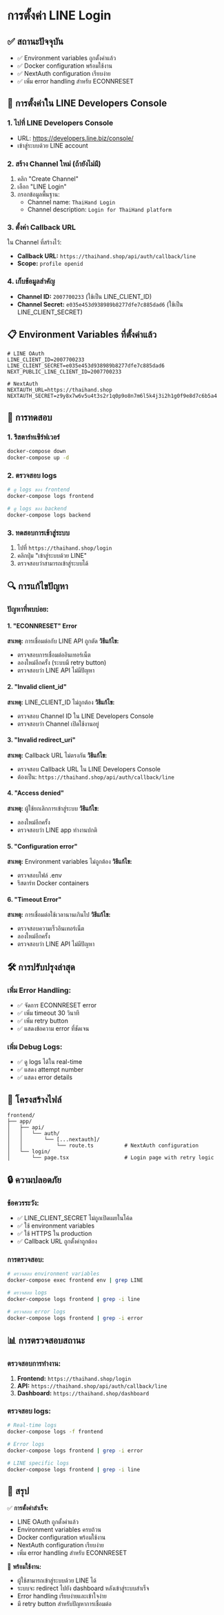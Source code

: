 # การตั้งค่า LINE Login

## ✅ สถานะปัจจุบัน
- ✅ Environment variables ถูกตั้งค่าแล้ว
- ✅ Docker configuration พร้อมใช้งาน
- ✅ NextAuth configuration เรียบง่าย
- ✅ เพิ่ม error handling สำหรับ ECONNRESET

## 🔧 การตั้งค่าใน LINE Developers Console

### 1. ไปที่ LINE Developers Console
- URL: https://developers.line.biz/console/
- เข้าสู่ระบบด้วย LINE account

### 2. สร้าง Channel ใหม่ (ถ้ายังไม่มี)
1. คลิก "Create Channel"
2. เลือก "LINE Login"
3. กรอกข้อมูลพื้นฐาน:
   - Channel name: `ThaiHand Login`
   - Channel description: `Login for ThaiHand platform`

### 3. ตั้งค่า Callback URL
ใน Channel ที่สร้างไว้:
- **Callback URL:** `https://thaihand.shop/api/auth/callback/line`
- **Scope:** `profile openid`

### 4. เก็บข้อมูลสำคัญ
- **Channel ID:** `2007700233` (ใช้เป็น LINE_CLIENT_ID)
- **Channel Secret:** `e035e453d938989b8277dfe7c885dad6` (ใช้เป็น LINE_CLIENT_SECRET)

## 📋 Environment Variables ที่ตั้งค่าแล้ว

```env
# LINE OAuth
LINE_CLIENT_ID=2007700233
LINE_CLIENT_SECRET=e035e453d938989b8277dfe7c885dad6
NEXT_PUBLIC_LINE_CLIENT_ID=2007700233

# NextAuth
NEXTAUTH_URL=https://thaihand.shop
NEXTAUTH_SECRET=z9y8x7w6v5u4t3s2r1q0p9o8n7m6l5k4j3i2h1g0f9e8d7c6b5a4
```

## 🚀 การทดสอบ

### 1. รีสตาร์ทเซิร์ฟเวอร์
```bash
docker-compose down
docker-compose up -d
```

### 2. ตรวจสอบ logs
```bash
# ดู logs ของ frontend
docker-compose logs frontend

# ดู logs ของ backend
docker-compose logs backend
```

### 3. ทดสอบการเข้าสู่ระบบ
1. ไปที่ `https://thaihand.shop/login`
2. คลิกปุ่ม "เข้าสู่ระบบด้วย LINE"
3. ตรวจสอบว่าสามารถเข้าสู่ระบบได้

## 🔍 การแก้ไขปัญหา

### ปัญหาที่พบบ่อย:

#### 1. "ECONNRESET" Error
**สาเหตุ:** การเชื่อมต่อกับ LINE API ถูกตัด
**วิธีแก้ไข:**
- ตรวจสอบการเชื่อมต่ออินเทอร์เน็ต
- ลองใหม่อีกครั้ง (ระบบมี retry button)
- ตรวจสอบว่า LINE API ไม่มีปัญหา

#### 2. "Invalid client_id"
**สาเหตุ:** LINE_CLIENT_ID ไม่ถูกต้อง
**วิธีแก้ไข:**
- ตรวจสอบ Channel ID ใน LINE Developers Console
- ตรวจสอบว่า Channel เปิดใช้งานอยู่

#### 3. "Invalid redirect_uri"
**สาเหตุ:** Callback URL ไม่ตรงกัน
**วิธีแก้ไข:**
- ตรวจสอบ Callback URL ใน LINE Developers Console
- ต้องเป็น: `https://thaihand.shop/api/auth/callback/line`

#### 4. "Access denied"
**สาเหตุ:** ผู้ใช้ยกเลิกการเข้าสู่ระบบ
**วิธีแก้ไข:**
- ลองใหม่อีกครั้ง
- ตรวจสอบว่า LINE app ทำงานปกติ

#### 5. "Configuration error"
**สาเหตุ:** Environment variables ไม่ถูกต้อง
**วิธีแก้ไข:**
- ตรวจสอบไฟล์ .env
- รีสตาร์ท Docker containers

#### 6. "Timeout Error"
**สาเหตุ:** การเชื่อมต่อใช้เวลานานเกินไป
**วิธีแก้ไข:**
- ตรวจสอบความเร็วอินเทอร์เน็ต
- ลองใหม่อีกครั้ง
- ตรวจสอบว่า LINE API ไม่มีปัญหา

## 🛠️ การปรับปรุงล่าสุด

### เพิ่ม Error Handling:
- ✅ จัดการ ECONNRESET error
- ✅ เพิ่ม timeout 30 วินาที
- ✅ เพิ่ม retry button
- ✅ แสดงข้อความ error ที่ชัดเจน

### เพิ่ม Debug Logs:
- ✅ ดู logs ได้ใน real-time
- ✅ แสดง attempt number
- ✅ แสดง error details

## 📁 โครงสร้างไฟล์

```
frontend/
├── app/
│   ├── api/
│   │   └── auth/
│   │       └── [...nextauth]/
│   │           └── route.ts          # NextAuth configuration
│   └── login/
│       └── page.tsx                  # Login page with retry logic
```

## 🔒 ความปลอดภัย

### ข้อควรระวัง:
- ✅ LINE_CLIENT_SECRET ไม่ถูกเปิดเผยในโค้ด
- ✅ ใช้ environment variables
- ✅ ใช้ HTTPS ใน production
- ✅ Callback URL ถูกตั้งค่าถูกต้อง

### การตรวจสอบ:
```bash
# ตรวจสอบ environment variables
docker-compose exec frontend env | grep LINE

# ตรวจสอบ logs
docker-compose logs frontend | grep -i line

# ตรวจสอบ error logs
docker-compose logs frontend | grep -i error
```

## 📊 การตรวจสอบสถานะ

### ตรวจสอบการทำงาน:
1. **Frontend:** `https://thaihand.shop/login`
2. **API:** `https://thaihand.shop/api/auth/callback/line`
3. **Dashboard:** `https://thaihand.shop/dashboard`

### ตรวจสอบ logs:
```bash
# Real-time logs
docker-compose logs -f frontend

# Error logs
docker-compose logs frontend | grep -i error

# LINE specific logs
docker-compose logs frontend | grep -i line
```

## 🎯 สรุป

✅ **การตั้งค่าสำเร็จ:**
- LINE OAuth ถูกตั้งค่าแล้ว
- Environment variables ครบถ้วน
- Docker configuration พร้อมใช้งาน
- NextAuth configuration เรียบง่าย
- เพิ่ม error handling สำหรับ ECONNRESET

🚀 **พร้อมใช้งาน:**
- ผู้ใช้สามารถเข้าสู่ระบบด้วย LINE ได้
- ระบบจะ redirect ไปยัง dashboard หลังเข้าสู่ระบบสำเร็จ
- Error handling เรียบง่ายและเข้าใจง่าย
- มี retry button สำหรับปัญหาการเชื่อมต่อ 